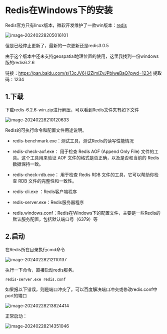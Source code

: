 # Redis在Windows下的安装

Redis官方只有linux版本，微软开发维护了一款win版本：[redis](https://github.com/MicrosoftArchive/redis)

![image-20240228205016101](https://gitee.com/dongguo4812_admin/image/raw/master/image/202402282144394.png)

但是已经停止更新了，最新的一次更新还是redis3.0.5

由于这个版本中还未支持geospatial地理位置的使用，这里我找到一份windows版的redis6.2.6

链接：https://pan.baidu.com/s/13cJV6H2ZimiZvJPblweBaQ?pwd=1234 
提取码：1234

## 1.下载

下载redis-6.2.6-win.zip进行解压，可以看到Redis文件夹有如下文件

![image-20240228210120633](https://gitee.com/dongguo4812_admin/image/raw/master/image/202402282144057.png)

Redis的可执行命令和配置文件用途说明。

- redis-benchmark.exe：测试工具，测试Redis的读写性能情况

- redis-check-aof.exe： 用于检查 Redis AOF (Append Only File) 文件的工具。这个工具用来验证 AOF 文件的格式是否正确，以及是否和当前的 Redis 数据保持一致。

- redis-check-rdb.exe： 用于检查 Redis RDB 文件的工具，它可以帮助你检查 RDB 文件的完整性和一致性。

- redis-cli.exe ：Redis客户端程序

- redis-server.exe：Redis服务器程序

- redis.windows.conf：Redis在Windows下的配置文件，主要是一些Redis的默认服务配置，包括默认端口号（6379）等

## 2.启动

在Redis所在目录执行cmd命令

![image-20240228212110137](https://gitee.com/dongguo4812_admin/image/raw/master/image/202402282144032.png)

执行一下命令，直接启动redis服务。

```
redis-server.exe redis.conf
```

如果报以下错误，则是端口冲突了。可以百度解决端口冲突或修改redis.conf中port的端口

![image-20240228213824414](https://gitee.com/dongguo4812_admin/image/raw/master/image/202402282144766.png)

正常启动：

![image-20240228214351046](https://gitee.com/dongguo4812_admin/image/raw/master/image/202402282144448.png)


